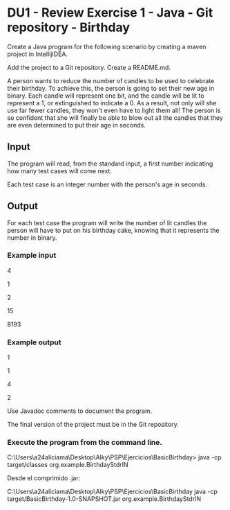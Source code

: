 # DU1 - Review Exercise 1 - Java - Git repository - Birthday

Create a Java program for the following scenario by creating a maven project in IntellijIDEA.

Add the project to a Git repository. Create a README.md.

A person wants to reduce the number of candles to be used to celebrate their birthday.
To achieve this, the person is going to set their new age in binary.
Each candle will represent one bit, and the candle will be lit to represent a 1, or extinguished to indicate a 0.
As a result, not only will she use far fewer candles, they won't even have to light them all!
The person is so confident that she will finally be able to blow out all the candles that they are even determined to put their age in seconds.

## Input
The program will read, from the standard input, a first number indicating how many test cases will come next.

Each test case is an integer number with the person's age in seconds.

## Output
For each test case the program will write the number of lit candles the person will have to put on his birthday cake, knowing that it represents the number in binary.

### Example input
4

1

2

15

8193

### Example output
1

1

4

2

Use Javadoc comments to document the program.

The final version of the project must be in the Git repository.

### Execute the program from the command line.

C:\Users\a24aliciama\Desktop\Alky\PSP\Ejercicios\BasicBirthday> 
java -cp target/classes org.example.BirthdayStdrIN

Desde el comprimido .jar:

C:\Users\a24aliciama\Desktop\Alky\PSP\Ejercicios\BasicBirthday
java -cp target/BasicBirthday-1.0-SNAPSHOT.jar org.example.BirthdayStdrIN